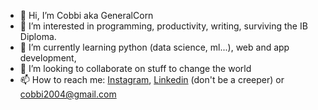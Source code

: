 - 👋 Hi, I’m Cobbi aka GeneralCorn
- 👀 I’m interested in programming, productivity, writing, surviving the IB Diploma. 
- 🌱 I’m currently learning python (data science, ml...), web and app development,
- 💞️ I’m looking to collaborate on stuff to change the world
- 📫 How to reach me: [Instagram](https://www.instagram.com/clskywalker12), [Linkedin](https://www.linkedin.com/in/yichen-liu-156b93191) (don't be a creeper) or cobbi2004@gmail.com

<!---
GeneralCorn/GeneralCorn is a ✨ special ✨ repository because its `README.md` (this file) appears on your GitHub profile.
You can click the Preview link to take a look at your changes.
--->
